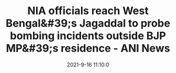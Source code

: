 ---
"title": "NIA officials reach West Bengal&amp;#39;s Jagaddal to probe bombing incidents outside BJP MP&amp;#39;s residence - ANI News"
"date": "2021-9-16 11:10:0"
"feed_name": "GOOGLENEWSINDUSTRIAL"
"feed_website": "https://news.google.com/search?q=industrial%2Bincident&hl=en-US&gl=US&ceid=US:en"
"feed_rss": "https://news.google.com/rss/search?q=industrial%2Bincident&hl=en-US&gl=US&ceid=US:en"
"link": "https://www.aninews.in/news/national/general-news/nia-officials-reach-west-bengals-jagaddal-to-probe-bombing-incidents-outside-bjp-mps-residence20210916162120"
"file": "_posts/2021-1-1-05f4a3f7639b0c6318a1100051ca49e28d5549ac.md"
"accident": "0"
"drilling": "0"
---